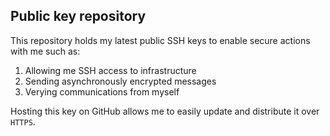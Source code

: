 ## Public key repository

This repository holds my latest public SSH keys to enable secure actions with me such as:

1. Allowing me SSH access to infrastructure
2. Sending asynchronously encrypted messages
3. Verying communications from myself

Hosting this key on GitHub allows me to easily update and distribute it over `HTTPS`.
